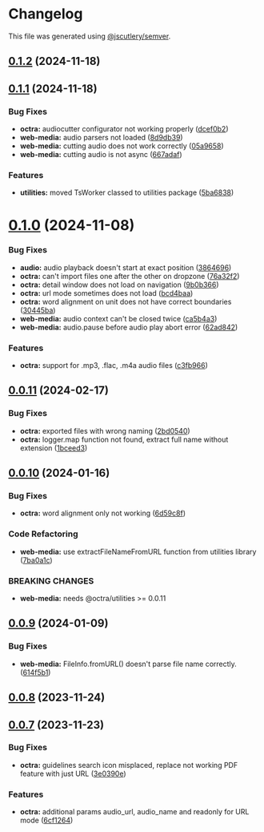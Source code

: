 # Changelog

This file was generated using [@jscutlery/semver](https://github.com/jscutlery/semver).

## [0.1.2](https://github.com/IPS-LMU/octra/compare/web-media-0.1.1...web-media-0.1.2) (2024-11-18)



## [0.1.1](https://github.com/IPS-LMU/octra/compare/web-media-0.1.0...web-media-0.1.1) (2024-11-18)


### Bug Fixes

* **octra:** audiocutter configurator not working properly ([dcef0b2](https://github.com/IPS-LMU/octra/commit/dcef0b24719eaff53ad1a0620fc6cb3cb87cdc8e))
* **web-media:** audio parsers not loaded ([8d9db39](https://github.com/IPS-LMU/octra/commit/8d9db39bc8039a76b3719433ed9190cc3be45a34))
* **web-media:** cutting audio does not work correctly ([05a9658](https://github.com/IPS-LMU/octra/commit/05a965874dd7785f311ef7f41f194daec1f0c09b))
* **web-media:** cutting audio is not async ([667adaf](https://github.com/IPS-LMU/octra/commit/667adaf84cf9885e095c736120d122403fc47d70))


### Features

* **utilities:** moved TsWorker classed to utilities package ([5ba6838](https://github.com/IPS-LMU/octra/commit/5ba68383aafa88cf9077f83e09cfdeff541fa66a))



# [0.1.0](https://github.com/IPS-LMU/octra/compare/web-media-0.0.11...web-media-0.1.0) (2024-11-08)


### Bug Fixes

* **audio:** audio playback doesn't start at exact position ([3864696](https://github.com/IPS-LMU/octra/commit/3864696296a70c8fc4bd7c9bee768ff8a781a4c4))
* **octra:** can't import files one after the other on dropzone ([76a32f2](https://github.com/IPS-LMU/octra/commit/76a32f268588a5bc60f119c8b5e3eb56a65332a7))
* **octra:** detail window does not load on navigation ([9b0b366](https://github.com/IPS-LMU/octra/commit/9b0b366d86323668ffae70a7e735ce1703e0a7c1))
* **octra:** url mode sometimes does not load ([bcd4baa](https://github.com/IPS-LMU/octra/commit/bcd4baae17a57ed6ae2271266eb535770a716909))
* **octra:** word alignment on unit does not have correct boundaries ([30445ba](https://github.com/IPS-LMU/octra/commit/30445ba1892b71bf1e259905e5e9a08a57106c6c))
* **web-media:** audio context can't be closed twice ([ca5b4a3](https://github.com/IPS-LMU/octra/commit/ca5b4a3c626001a88637e51b27a0fb82bdd51bfc))
* **web-media:** audio.pause before audio play abort error ([62ad842](https://github.com/IPS-LMU/octra/commit/62ad8426359e5cc43fb4476549d91b971bd472cc))


### Features

* **octra:** support for .mp3, .flac, .m4a audio files ([c3fb966](https://github.com/IPS-LMU/octra/commit/c3fb9667b8f83aba8a8bd6da52382a5b00c01f71))



## [0.0.11](https://github.com/IPS-LMU/octra/compare/web-media-0.0.10...web-media-0.0.11) (2024-02-17)


### Bug Fixes

* **octra:** exported files with wrong naming ([2bd0540](https://github.com/IPS-LMU/octra/commit/2bd05403b3cc8e7c1f6d7e0b647e378f2aa1996d))
* **octra:** logger.map function not found, extract full name without extension ([1bceed3](https://github.com/IPS-LMU/octra/commit/1bceed3e2755e91e78c4c95ad3f8cd098c09fdfd))



## [0.0.10](https://github.com/IPS-LMU/octra/compare/web-media-0.0.9...web-media-0.0.10) (2024-01-16)


### Bug Fixes

* **octra:** word alignment only not working ([6d59c8f](https://github.com/IPS-LMU/octra/commit/6d59c8f0c4b06902fe24741eb61a45a0028ac571))


### Code Refactoring

* **web-media:** use extractFileNameFromURL function from utilities library ([7ba0a1c](https://github.com/IPS-LMU/octra/commit/7ba0a1cd91d6eada9391a3fab6667613821088d9))


### BREAKING CHANGES

* **web-media:** needs @octra/utilities >= 0.0.11



## [0.0.9](https://github.com/IPS-LMU/octra/compare/web-media-0.0.8...web-media-0.0.9) (2024-01-09)


### Bug Fixes

* **web-media:** FileInfo.fromURL() doesn't parse file name correctly. ([614f5b1](https://github.com/IPS-LMU/octra/commit/614f5b11db3e97575809a6998f9f3769420ba509))



## [0.0.8](https://github.com/IPS-LMU/octra/compare/web-media-0.0.7...web-media-0.0.8) (2023-11-24)



## [0.0.7](https://github.com/IPS-LMU/octra/compare/web-media-0.0.6...web-media-0.0.7) (2023-11-23)


### Bug Fixes

* **octra:** guidelines search icon misplaced, replace not working PDF feature with just URL ([3e0390e](https://github.com/IPS-LMU/octra/commit/3e0390e4d8373c72774f862f46c618ac53404f09))


### Features

* **octra:** additional params audio_url, audio_name and readonly for URL mode ([6cf1264](https://github.com/IPS-LMU/octra/commit/6cf12649a7d1c987e522ede4719104876842111e))
